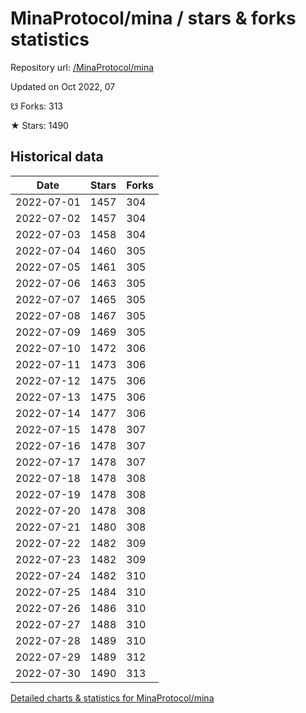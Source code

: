 # MinaProtocol/mina / stars & forks statistics

Repository url: [/MinaProtocol/mina](https://github.com/MinaProtocol/mina)

Updated on Oct 2022, 07

☋ Forks: 313

★ Stars: 1490

## Historical data
| Date | Stars | Forks |
|------|-------|-------|
| 2022-07-01 | 1457 | 304 | 
| 2022-07-02 | 1457 | 304 | 
| 2022-07-03 | 1458 | 304 | 
| 2022-07-04 | 1460 | 305 | 
| 2022-07-05 | 1461 | 305 | 
| 2022-07-06 | 1463 | 305 | 
| 2022-07-07 | 1465 | 305 | 
| 2022-07-08 | 1467 | 305 | 
| 2022-07-09 | 1469 | 305 | 
| 2022-07-10 | 1472 | 306 | 
| 2022-07-11 | 1473 | 306 | 
| 2022-07-12 | 1475 | 306 | 
| 2022-07-13 | 1475 | 306 | 
| 2022-07-14 | 1477 | 306 | 
| 2022-07-15 | 1478 | 307 | 
| 2022-07-16 | 1478 | 307 | 
| 2022-07-17 | 1478 | 307 | 
| 2022-07-18 | 1478 | 308 | 
| 2022-07-19 | 1478 | 308 | 
| 2022-07-20 | 1478 | 308 | 
| 2022-07-21 | 1480 | 308 | 
| 2022-07-22 | 1482 | 309 | 
| 2022-07-23 | 1482 | 309 | 
| 2022-07-24 | 1482 | 310 | 
| 2022-07-25 | 1484 | 310 | 
| 2022-07-26 | 1486 | 310 | 
| 2022-07-27 | 1488 | 310 | 
| 2022-07-28 | 1489 | 310 | 
| 2022-07-29 | 1489 | 312 | 
| 2022-07-30 | 1490 | 313 | 


[Detailed charts & statistics for MinaProtocol/mina](https://reviewgithub.com/rep/MinaProtocol/mina)
